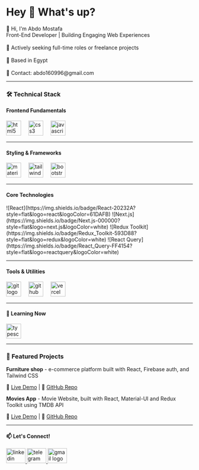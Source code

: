 <h1 align="left">Hey 👋 What's up?</h1>


<p align="left">👋 Hi, I'm Abdo Mostafa<br>Front-End Developer | Building Engaging Web Experiences<br><br>🎯 Actively seeking full-time roles or freelance projects<br><br>📍 Based in Egypt  <br><br>📧 Contact: abdo160996@gmail.com</p>

---

<h3 align="left">🛠 Technical Stack</h3>

<h4 align="left">Frontend Fundamentals</h4>


<div align="left">
  <img src="https://skillicons.dev/icons?i=html" height="40" alt="html5 logo"  />
  <img width="12" />
  <img src="https://skillicons.dev/icons?i=css" height="40" alt="css3 logo"  />
  <img width="12" />
  <img src="https://skillicons.dev/icons?i=js" height="40" alt="javascript logo"  />
</div>

---

<h4 align="left">Styling & Frameworks</h4>


<div align="left">
  <img src="https://skillicons.dev/icons?i=materialui" height="40" alt="materialui logo"  />
  <img width="12" />
  <img src="https://skillicons.dev/icons?i=tailwind" height="40" alt="tailwindcss logo"  />
  <img width="12" />
  <img src="https://skillicons.dev/icons?i=bootstrap" height="40" alt="bootstrap logo"  />
</div>

---

<h4 align="left">Core Technologies</h4>


<div align="left">
  ![React](https://img.shields.io/badge/React-20232A?style=flat&logo=react&logoColor=61DAFB)
![Next.js](https://img.shields.io/badge/Next.js-000000?style=flat&logo=next.js&logoColor=white)
![Redux Toolkit](https://img.shields.io/badge/Redux_Toolkit-593D88?style=flat&logo=redux&logoColor=white)
![React Query](https://img.shields.io/badge/React_Query-FF4154?style=flat&logo=reactquery&logoColor=white)
</div>

---

<h4 align="left">Tools & Utilities</h4>

<div align="left">
  <img src="https://skillicons.dev/icons?i=git" height="40" alt="git logo"  />
  <img width="12" />
  <img src="https://skillicons.dev/icons?i=github" height="40" alt="github logo"  />
  <img width="12" />
  <img src="https://skillicons.dev/icons?i=vercel" height="40" alt="vercel logo"  />
</div>

---

<h4 align="left">🌱 Learning Now</h4>


<div align="left">
  <img src="https://skillicons.dev/icons?i=ts" height="40" alt="typescript logo"  />
</div>


---

### 💼 Featured Projects
**Furniture shop** - e-commerce platform built with React, Firebase auth, and Tailwind CSS <br>  

🔗 [Live Demo](https://furniture-ab.vercel.app/) | 📂 [GitHub Repo](https://github.com/abdo160996/furniture-shop)

**Movies App** - Movie Website, built with React, Material-UI and Redux Toolkit using TMDB API <br>  

🔗 [Live Demo](cinematch-23.vercel.app/) | 📂 [GitHub Repo](https://github.com/abdo160996/cinematch)

---



<h4 align="left">📫 Let's Connect!</h4>



<div align="left">
  <a href="https://linkedin.com/in/abdoo-mostafa/" target="_blank">
    <img src="https://raw.githubusercontent.com/maurodesouza/profile-readme-generator/master/src/assets/icons/social/linkedin/default.svg" width="52" height="40" alt="linkedin logo"  />
  </a>
  <a href="https://t.me/abmo96" target="_blank">
    <img src="https://raw.githubusercontent.com/maurodesouza/profile-readme-generator/master/src/assets/icons/social/telegram/default.svg" width="52" height="40" alt="telegram logo"  />
  </a>
  <a href="mailto:abdo160996@gmail.com" target="_blank">
    <img src="https://raw.githubusercontent.com/maurodesouza/profile-readme-generator/master/src/assets/icons/social/gmail/default.svg" width="52" height="40" alt="gmail logo"  />
  </a>
</div>

###

